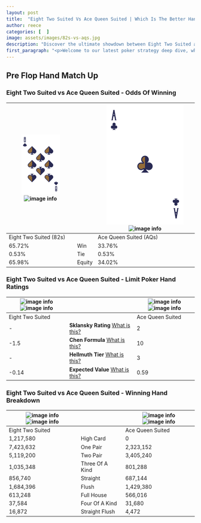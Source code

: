 ```yaml
---
layout: post
title:  "Eight Two Suited Vs Ace Queen Suited | Which Is The Better Hand In Poker? A Complete Guide"
author: reece
categories: [  ]
image: assets/images/82s-vs-aqs.jpg
description: "Discover the ultimate showdown between Eight Two Suited and Ace Queen Suited in poker! Uncover the odds, strategies, and scenarios where one hand triumphs over the other. Get ready to up your poker game with this thrilling analysis."
first_paragraph: "<p>Welcome to our latest poker strategy deep dive, where we're pitting two distinct hands against each other in a high-stakes showdown: Eight Two Suited vs Ace Queen Suited.</p><p>In the dynamic world of poker, every decision counts, and knowing which hand holds the upper hand is key to your success at the table.</p><p>In this article, we'll dissect these two hands, explore the scenarios where one dominates the other, and equip you with the knowledge to make strategic choices that can tip the odds in your favor.</p><p>Get ready to unravel the intriguing dynamics of these poker hands and elevate your game to new heights.</p>"
---
```




[comment]: # (sp0)

## Pre Flop Hand Match Up

<div class="table hand-ratings" markdown="1"> 



### Eight Two Suited vs Ace Queen Suited - Odds Of Winning


    
| ![image info](assets/images/hand1/8.png) ![image info](assets/images/hand1/2s.png) |  | ![image info](assets/images/hand2/A.png) ![image info](assets/images/hand2/qs.png) |
| -------- | -------- | -------- |
| Eight Two Suited (82s) |  | Ace Queen Suited (AQs) |
| 65.72% | Win | 33.76% |
| 0.53% | Tie | 0.53% |
| 65.98% | Equity | 34.02% |




[comment]: # (sp1)



### Eight Two Suited vs Ace Queen Suited - Limit Poker Hand Ratings


    
| ![image info](https://www.riverpairs.com/assets/images/hand1/8.png) ![image info](https://www.riverpairs.com/assets/images/hand1/2s.png) |  | ![image info](https://www.riverpairs.com/assets/images/hand2/A.png) ![image info](https://www.riverpairs.com/assets/images/hand2/qs.png) |
| -------- | -------- | -------- |
| Eight Two Suited |  | Ace Queen Suited |
| - | **Sklansky Rating** [What is this?](/sklansky-rating-explained) | 2 |
| -1.5 | **Chen Formula** [What is this?](/chen-formula-explained) | 10 |
| - | **Hellmuth Tier** [What is this?](/Hellmuth-tier-explained) | 3 |
| -0.14 | **Expected Value** [What is this?](/expected-value-explained) | 0.59 |




[comment]: # (sp2)



### Eight Two Suited vs Ace Queen Suited - Winning Hand Breakdown


    
| ![image info](https://www.riverpairs.com/assets/images/hand1/8.png) ![image info](https://www.riverpairs.com/assets/images/hand1/2s.png) |  | ![image info](https://www.riverpairs.com/assets/images/hand2/A.png) ![image info](https://www.riverpairs.com/assets/images/hand2/qs.png) |
| -------- | -------- | -------- |
| Eight Two Suited |  | Ace Queen Suited |
| 1,217,580 | High Card | 0 |
| 7,423,632 | One Pair | 2,323,152 |
| 5,119,200 | Two Pair | 3,405,240 |
| 1,035,348 | Three Of A Kind | 801,288 |
| 856,740 | Straight | 687,144 |
| 1,684,396 | Flush | 1,429,380 |
| 613,248 | Full House | 566,016 |
| 37,584 | Four Of A Kind | 31,680 |
| 16,872 | Straight Flush | 4,472 |




[comment]: # (sp3)



</div>

[comment]: # (sp4)



[comment]: # (sp5)

